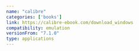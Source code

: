```yaml
---
name: "calibre"
categories: ['books']
link: https://calibre-ebook.com/download_windows
compatibility: emulation
versionFrom: "7.1.0"
type: applications
---
```



